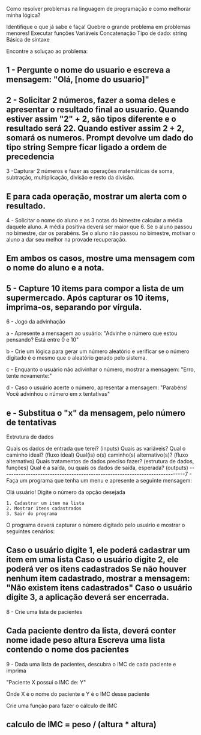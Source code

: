 Como resolver problemas na linguagem de programação e como melhorar minha lógica?

Identifique o que já sabe e faça!
Quebre o grande problema em problemas menores!
Executar funções
Variáveis
Concatenação
Tipo de dado: string
Básica de sintaxe

Encontre  a soluçao ao problema:

1 - Pergunte o nome do usuario e escreva a mensagem:
"Olá, [nome do usuario]"
----------------------------------------------------------------------------
2 - Solicitar 2 números, fazer a soma deles e apresentar o resultado final ao usuario.
Quando estiver  assim "2" + 2, são tipos diferente e o resultado será 22.
Quando estiver assim 2 + 2, somará os numeros.
Prompt devolve um dado do tipo string
Sempre ficar ligado a ordem de precedencia
----------------------------------------------------------------------------
3 -Capturar 2 números e fazer as operações matemáticas de soma, subtração, multiplicação, divisão e resto da divisão.

E para cada operação, mostrar um alerta com o resultado.
----------------------------------------------------------------------------
4 - Solicitar o nome do aluno e as 3 notas do bimestre calcular a média daquele aluno. A média positiva deverá ser maior que 6. Se o aluno passou no bimestre, dar os parabéns. Se o aluno não passou no bimestre, motivar o aluno a dar seu melhor na provade recuperação.

Em ambos os casos, mostre uma mensagem com o nome do aluno e a nota.
----------------------------------------------------------------------------
5 -  Capture 10 items para compor a lista de um supermercado. Após capturar os 10 items, imprima-os, separando por vírgula.
----------------------------------------------------------------------------
6 - Jogo da advinhação 

a - Apresente a mensagem ao usuário: "Advinhe o número que estou pensando? Está entre 0 e 10"

b -  Crie um lógica para gerar um número aleatório e verificar se o número digitado é o mesmo que o aleatório gerado pelo sistema.

c - Enquanto o usuário não adivinhar o número, mostrar a mensagem: "Erro, tente novamente:"

d - Caso o usuário acerte o número, apresentar a mensagem: "Parabéns! Você advinhou o número em x tentativas"

e - Substitua o "x" da mensagem, pelo número de tentativas
----------------------------------------------------------------------------
Extrutura de dados

Quais os dados de entrada que terei? (inputs)
Quais as variáveis?
Qual o caminho ideal? (fluxo ideal)
Qual(is) o(s) caminho(s) alternativo(s)? (fluxo alternativo)
Quais tratamentos de dados preciso fazer? (estrutura de dados, funções)
Qual é a saída, ou quais os dados de saída, esperada? (outputs)
----------------------------------------------------------------------------7 - Faça um programa que tenha um menu e apresente a seguinte mensagem:
  
  Olá usuário! Digite o número da opção desejada

    1. Cadastrar um item na lista
    2. Mostrar itens cadastrados
    3. Sair do programa
  
  O programa deverá capturar o número digitado pelo usuário e mostrar o seguintes cenários:

  Caso o usuário digite 1, ele poderá cadastrar um item em uma lista
  Caso o usuário digite 2, ele poderá ver os itens cadastrados
    Se não houver nenhum item cadastrado, mostrar a mensagem: 
      "Não existem itens cadastrados"
  Caso o usuário digite 3, a aplicação deverá ser encerrada.
----------------------------------------------------------------------------
8 - Crie uma lista de pacientes

  Cada paciente dentro da lista, deverá conter
  nome
  idade
  peso
  altura
Escreva uma lista contendo o nome dos pacientes
----------------------------------------------------------------------------
9 -  Dada uma lista de pacientes, descubra o IMC de cada paciente e imprima

  "Paciente X possui o IMC de: Y"

  Onde X é o nome do paciente e Y é o IMC desse paciente

  Crie uma função para fazer o cálculo de IMC

calculo de IMC = peso / (altura * altura) 
----------------------------------------------------------------------------